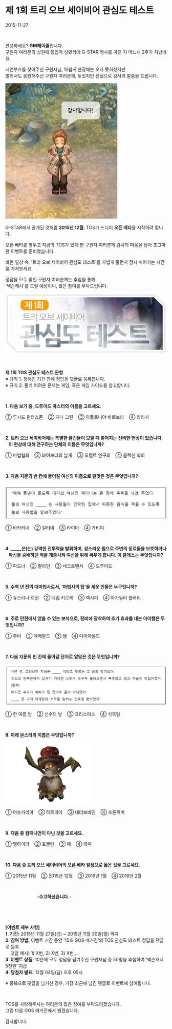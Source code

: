 # 제 1회 트리 오브 세이비어 관심도 테스트

2015-11-27

&nbsp;

안녕하세요? **GM헤이즐**입니다.  
구원자 여러분의 성원에 힘입어 성황리에 G-STAR 행사를 마친 지 어느새 2주가 지났네요.

시연부스를 찾아주신 구원자님, 아쉽게 현장에는 오지 못하셨지만  
멀리서도 응원해주신 구원자 여러분께, 늦었지만 진심으로 감사의 말씀을 드립니다.

![이미지](./images/interest1-01.png)

G-STAR에서 공개된 것처럼 **2015년 12월**, TOS가 드디어 **오픈 베타**를 시작하려 합니다.

오픈 베타를 앞두고 지금의 TOS가 있게 한 구원자 여러분께
감사의 마음을 담아 조그마한 이벤트를 준비했습니다.

바쁜 일상 속, '트리 오브 세이비어 관심도 테스트'를 가볍게 풀면서 잠시 쉬어가는 시간을 가져보세요.

정답을 모두 맞힌 구원자 여러분께는 추첨을 통해  
'넥슨캐시'를 드릴 예정이니, 많은 참여를 부탁드립니다.

![이미지](./images/interest1-02.png)

&nbsp;

**제 1회 TOS 관심도 테스트 문항**  
※ 규칙 1. 정해진 기간 안에 정답을 댓글로 등록합니다.  
※ 규칙 2. 풀기 어려운 문제는 게임, 혹은 게임 가이드를 참고합니다.

&nbsp;

**1. 다음 보기 중, 드루이드 마스터의 이름을 고르세요.**

① 루시드 윈터스푼 &nbsp;&nbsp;&nbsp;② 지나 그린 &nbsp;&nbsp;&nbsp;③ 아폴로니야 바르보라 &nbsp;&nbsp;&nbsp;④ 라리사

&nbsp;

**2. 트리 오브 세이비어에는 특별한 물건들이 모일 때 벌어지는 신비한 현상이 있습니다.  
&nbsp;&nbsp;&nbsp;이 현상에 대해 연구하는 단체의 이름은 무엇입니까?**

① 마법협회 &nbsp;&nbsp;&nbsp;② 바이보라의 날개 &nbsp;&nbsp;&nbsp;③ 오컬트 연구회 &nbsp;&nbsp;&nbsp;④ 콜렉션 학회

&nbsp;

**3. 다음 지문의 빈 칸에 들어갈 여신의 이름으로 알맞은 것은 무엇입니까?**

![이미지](./images/interest1-03.png)

① 바카리네 &nbsp;&nbsp;&nbsp;② 길티네 &nbsp;&nbsp;&nbsp;③ 라이마 &nbsp;&nbsp;&nbsp;④ 가비야

&nbsp;

**4. &#95;&#95;&#95;&#95;&#95;은(는) 강력한 전투력을 발휘하며, 성스러운 힘으로 주변의 동료들을 보호하거나  
&nbsp;&nbsp;&nbsp;마신을 숭배하던 적을 개종시켜 여신을 위해 싸우게 합니다. 이 클래스는 무엇입니까?**

① 파드너 &nbsp;&nbsp;&nbsp;② 팔라딘 &nbsp;&nbsp;&nbsp;③ 네크로맨서 &nbsp;&nbsp;&nbsp;④ 드루이드

&nbsp;

**5. 수백 년 전의 대마법사로서, ‘마법사의 탑’을 세운 인물은 누구입니까?**

① 유스티나 르귄 &nbsp;&nbsp;&nbsp;② 데임 키르케 &nbsp;&nbsp;&nbsp;③ 렉시퍼 &nbsp;&nbsp;&nbsp;④ 아가일라 플러리

&nbsp;

**6. 주로 던전에서 얻을 수 있는 보석으로, 장비에 장착하여 추가 효과를 내는 아이템은 무엇입니까?**

① 루비 &nbsp;&nbsp;&nbsp;② 에메랄드 &nbsp;&nbsp;&nbsp;③ 젬 &nbsp;&nbsp;&nbsp;④ 다이아몬드

&nbsp;

**7. 다음 지문의 빈 칸에 들어갈 단어로 알맞은 것은 무엇입니까?**

![이미지](./images/interest1-04.png)

① 한 여름 밤 &nbsp;&nbsp;&nbsp;② 신수의 날 &nbsp;&nbsp;&nbsp;③ 크리스마스 &nbsp;&nbsp;&nbsp;④ 식목일

&nbsp;

**8. 아래 몬스터의 이름은 무엇입니까?**

![이미지](./images/interest1-05.gif)

① 머슈카리아 &nbsp;&nbsp;&nbsp;② 하르피아 &nbsp;&nbsp;&nbsp;③ 네더보바인 &nbsp;&nbsp;&nbsp;④ 쓰론위버

&nbsp;

**9. 다음 중 컴패니언이 아닌 것을 고르세요.**

① 벨하이더 &nbsp;&nbsp;&nbsp;② 호글란 &nbsp;&nbsp;&nbsp;③ 매 &nbsp;&nbsp;&nbsp;④ 케파

&nbsp;

**10. 다음 중 트리 오브 세이비어의 오픈 베타 일정으로 옳은 것을 고르세요.**

① 2015년 11월 &nbsp;&nbsp;&nbsp;② 2015년 12월 &nbsp;&nbsp;&nbsp;③ 2016년 1월 &nbsp;&nbsp;&nbsp;④ 2016년 2월

&nbsp;

&nbsp;&nbsp;&nbsp;&nbsp;&nbsp;&nbsp;&nbsp;&nbsp;&nbsp;&nbsp;&nbsp;&nbsp;&nbsp;&nbsp;&nbsp;&nbsp;&nbsp;&nbsp;&nbsp;&nbsp;&nbsp;&nbsp;&nbsp;&nbsp; **-수고하셨습니다.-**

&nbsp;

&nbsp;

**[이벤트 세부 사항]**  
**1. 기간:** 2015년 11월 27일(금) ~ 2015년 11월 30일(월) 까지  
**2. 참여 방법:** 이벤트 기간 동안 ‘15호 GOS 매거진’의 TOS 관심도 테스트 정답을 댓글로 등록  
&nbsp;&nbsp;&nbsp; 댓글 예시) 1) X번, 2) X번, 3) X번 …  
**3. 이벤트 상품:** 10문제 모두 정답을 남겨주신 구원자님 중 50명을 추첨하여 ‘넥슨캐시 5천원’ 지급  
**4. 당첨자 발표:** 12월 04일(금) 오후 05시  

※ 중복으로 댓글을 남기신 경우, 가장 최근에 남긴 댓글로 이벤트에 참여됩니다.

&nbsp;

TOS를 사랑해주시는 여러분의 많은 참여를 부탁드리겠습니다.  
그럼 다음 GOS 매거진에서 뵙겠습니다.

감사합니다.
